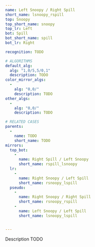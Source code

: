 ```yaml
---
name: Left Snoopy / Right Spill
short_name: lsnoopy_rspill
top: Snoopy
top_short_name: snoopy
top_lr: Left
bot: Spill
bot_short_name: spill
bot_lr: Right

recognition: TODO

# ALGORITHMS
default_alg:
  alg: "1,0/5,5/0,1"
  description: TODO
color_mirror_algs:
  -
    alg: "0,0/"
    description: TODO
other_algs:
  -
    alg: "0,0/"
    description: TODO

# RELATED CASES
parents:
  -
    name: TODO
    short_name: TODO
mirrors:
  top_bot:
    -
      name: Right Spill / Left Snoopy
      short_name: rspill_lsnoopy
  lr:
    -
      name: Right Snoopy / Left Spill
      short_name: rsnoopy_lspill
  pseudo:
    -
      name: Right Snoopy / Right Spill
      short_name: rsnoopy_rspill
    -
      name: Left Snoopy / Left Spill
      short_name: lsnoopy_lspill


---
```


Description TODO

